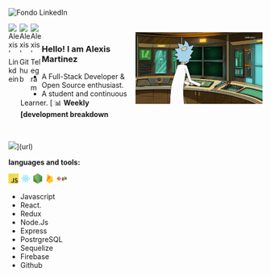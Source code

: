 
![Fondo LinkedIn](https://user-images.githubusercontent.com/83483042/138026525-cfdb5de7-ccfc-4ce3-9d08-526ffb3e81f7.png)

<a href="https://www.linkedin.com/in/alxmartinezr/">
  <img align="left" alt="Alexis' Linkdein" width="22px" src="https://cdn.jsdelivr.net/npm/simple-icons@v3/icons/linkedin.svg" />
</a>
<a href="https://github.com/alx4329">
  <img align="left" alt="Alexis' Github" width="22px" src="https://cdn.jsdelivr.net/npm/simple-icons@v3/icons/github.svg" />
</a>
<a href="https://t.me/alxmrtr">
  <img align="left" alt="Alexis' Telegram" width="22px" src="https://cdn.jsdelivr.net/npm/simple-icons@v3/icons/telegram.svg" />
</a>
<br />
<img align="right" alt="GIF" src="https://github.com/darshan-jain/darshan-jain/blob/master/rick.gif" width="50%" />


### Hello! I am Alexis Martinez
- A Full-Stack Developer & Open Source enthusiast.
- A student and continuous Learner. 
[
📊 **Weekly [development breakdown**
<br />

<a href="http](url)s://wakatime.com"><img src="https://wakatime.com/share/@alxmr/52ae4b8b-1920-4720-9954-ae537d2d433e.png" height="300" /></a>](url)

**languages and tools:**  

<code><img height="20" src="https://raw.githubusercontent.com/github/explore/80688e429a7d4ef2fca1e82350fe8e3517d3494d/topics/javascript/javascript.png"></code>
<code><img height="20" src="https://raw.githubusercontent.com/github/explore/80688e429a7d4ef2fca1e82350fe8e3517d3494d/topics/react/react.png"></code>
<code><img height="20" src="https://raw.githubusercontent.com/github/explore/80688e429a7d4ef2fca1e82350fe8e3517d3494d/topics/nodejs/nodejs.png"></code>
<code><img height="20" src="https://raw.githubusercontent.com/github/explore/80688e429a7d4ef2fca1e82350fe8e3517d3494d/topics/firebase/firebase.png"></code>
<code><img height="20" src="https://raw.githubusercontent.com/github/explore/80688e429a7d4ef2fca1e82350fe8e3517d3494d/topics/git/git.png"></code>
<br />
- Javascript
- React. 
- Redux
- Node.Js
- Express
- PostrgreSQL
- Sequelize
- Firebase
- Github
